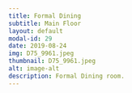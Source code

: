 ```yaml
---
title: Formal Dining
subtitle: Main Floor
layout: default
modal-id: 29
date: 2019-08-24
img: D75_9961.jpeg
thumbnail: D75_9961.jpeg
alt: image-alt
description: Formal Dining room.
---
```


